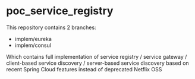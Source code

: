 # poc_service_registry

This repository contains 2 branches:
- implem/eureka
- implem/consul

Which contains full implementation of service registry / service gateway / client-based service discovery / server-based service discovery based on recent Spring Cloud features instead of deprecated Netflix OSS
